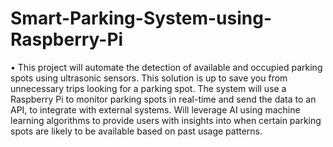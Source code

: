 # Smart-Parking-System-using-Raspberry-Pi

•	This project will automate the detection of available and occupied parking spots using ultrasonic sensors. This solution is up to save you from unnecessary trips looking for a parking spot. The system will use a Raspberry Pi to monitor parking spots in real-time and send the data to an API, to integrate with external systems. Will leverage AI using machine learning algorithms to provide users with insights into when certain parking spots are likely to be available based on past usage patterns.
